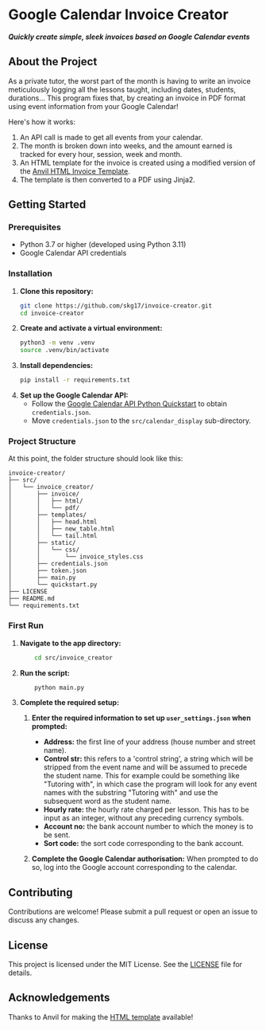# Google Calendar Invoice Creator
***Quickly create simple, sleek invoices based on Google Calendar events***

## About the Project
As a private tutor, the worst part of the month is having to write an invoice meticulously logging all the lessons taught, including dates, students, durations...
This program fixes that, by creating an invoice in PDF format using event information from your Google Calendar!

Here's how it works:
1. An API call is made to get all events from your calendar.
2. The month is broken down into weeks, and the amount earned is tracked for every hour, session, week and month.
3. An HTML template for the invoice is created using a modified version of the [Anvil HTML Invoice Template](https://github.com/anvilco/html-pdf-invoice-template).
4. The template is then converted to a PDF using Jinja2.


## Getting Started

### Prerequisites
- Python 3.7 or higher (developed using Python 3.11)
- Google Calendar API credentials

### Installation
1. **Clone this repository:**
    ```bash
    git clone https://github.com/skg17/invoice-creator.git
    cd invoice-creator
    ```
2. **Create and activate a virtual environment:**
    ```bash
    python3 -m venv .venv
    source .venv/bin/activate
    ```
3. **Install dependencies:**
    ```bash
    pip install -r requirements.txt
    ```
4. **Set up the Google Calendar API:**
    - Follow the [Google Calendar API Python Quickstart](https://developers.google.com/calendar/api/quickstart/python) to obtain `credentials.json`.
    - Move `credentials.json` to the `src/calendar_display` sub-directory.

### Project Structure
At this point, the folder structure should look like this:
```arduino
invoice-creator/
├── src/
│   └── invoice_creator/
│       ├── invoice/
│       │   ├── html/
│       │   └── pdf/
│       ├── templates/
│       │   ├── head.html
│       │   ├── new_table.html
│       │   └── tail.html
│       ├── static/
│       │   └── css/
│       │       └── invoice_styles.css
│       ├── credentials.json
│       ├── token.json
│       ├── main.py
│       └── quickstart.py
├── LICENSE
├── README.md
└── requirements.txt
```

### First Run
1. **Navigate to the app directory:**
    ```bash
        cd src/invoice_creator
    ```
2. **Run the script:**
    ```bash
        python main.py
    ```

3. **Complete the required setup:**
    1. **Enter the required information to set up `user_settings.json` when prompted:**
        - **Address:** the first line of your address (house number and street name).
        - **Control str:** this refers to a 'control string', a string which will be stripped from the event name and will be assumed to precede the student name. This for example could be something like "Tutoring with", in which case the program will look for any event names with the substring "Tutoring with" and use the subsequent word as the student name.
        - **Hourly rate:** the hourly rate charged per lesson. This has to be input as an integer, without any preceding currency symbols.
        - **Account no:** the bank account number to which the money is to be sent.
        - **Sort code:** the sort code corresponding to the bank account.

    2. **Complete the Google Calendar authorisation:**
        When prompted to do so, log into the Google account corresponding to the calendar.


## Contributing
Contributions are welcome! Please submit a pull request or open an issue to discuss any changes.

## License
This project is licensed under the MIT License. See the [LICENSE](https://github.com/skg17/invoice-creator/blob/main/LICENSE) file for details.

## Acknowledgements
Thanks to Anvil for making the [HTML template](https://github.com/anvilco/html-pdf-invoice-template) available!